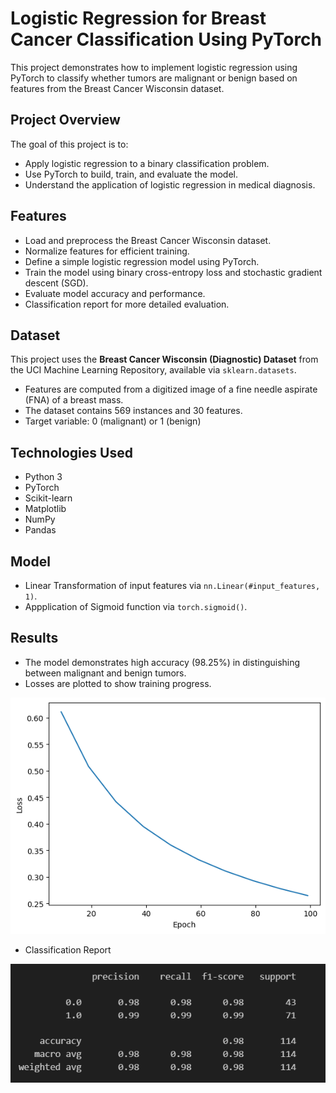 # Logistic Regression for Breast Cancer Classification Using PyTorch

This project demonstrates how to implement logistic regression using PyTorch to classify whether tumors are malignant or benign based on features from the Breast Cancer Wisconsin dataset.

## Project Overview

The goal of this project is to:
- Apply logistic regression to a binary classification problem.
- Use PyTorch to build, train, and evaluate the model.
- Understand the application of logistic regression in medical diagnosis.

## Features

- Load and preprocess the Breast Cancer Wisconsin dataset.
- Normalize features for efficient training.
- Define a simple logistic regression model using PyTorch.
- Train the model using binary cross-entropy loss and stochastic gradient descent (SGD).
- Evaluate model accuracy and performance.
- Classification report for more detailed evaluation.

## Dataset

This project uses the **Breast Cancer Wisconsin (Diagnostic) Dataset** from the UCI Machine Learning Repository, available via `sklearn.datasets`.

- Features are computed from a digitized image of a fine needle aspirate (FNA) of a breast mass.
- The dataset contains 569 instances and 30 features.
- Target variable: 0 (malignant) or 1 (benign)

## Technologies Used

- Python 3
- PyTorch
- Scikit-learn
- Matplotlib
- NumPy
- Pandas

## Model
- Linear Transformation of input features via `nn.Linear(#input_features, 1)`.
- Appplication of Sigmoid function via `torch.sigmoid()`.

## Results

- The model demonstrates high accuracy (98.25%) in distinguishing between malignant and benign tumors.
- Losses are plotted to show training progress.

<p align="center">
  <img src="images/loss_progression.png" alt="Losses as training progresses."/>
</p>

- Classification Report

<p align="center">
  <img src="images/classification_report.png" alt="Classification Report"/>
</p>
